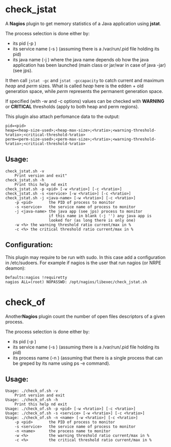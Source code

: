 check_jstat
===========

A **Nagios** plugin to get memory statistics of a Java application using **jstat**.

The process selection is done either by:
*  its pid (-p <pid>)
*  its service name (-s <service-name>) (assuming there is a /var/run/<name>.pid file holding its pid)
*  its java name (-j <java name>) where the java name depends ob how the java application has been launched (main class or jar/war in case of java -jar) (see jps).


It then call `jstat -gc` and `jstat -gccapacity` to catch current and
maximum *heap* and *perm* sizes.
What is called *heap* here is the edden + old generation space,
while *perm* represents the permanent generation space.

If specified (with -w and -c options) values can be checked with
**WARNING** or **CRITICAL** thresholds (apply to both heap and perm regions).

This plugin also attach perfomance data to the output:

    pid=<pid>  
    heap=<heap-size-used>;<heap-max-size>;<%ratio>;<warning-threshold-%ratio>;<critical-threshold-%ratio>  
    perm=<perm-size-used>;<perm-max-size>;<%ratio>;<warning-threshold-%ratio>;<critical-threshold-%ratio>  



Usage:
------

    check_jstat.sh -v  
        Print version and exit"  
    check_jstat.sh -h  
        Print this help nd exit  
    check_jstat.sh -p <pid> [-w <%ratio>] [-c <%ratio>]  
    check_jstat.sh -s <service> [-w <%ratio>] [-c <%ratio>]  
    check_jstat.sh -j <java-name> [-w <%ratio>] [-c <%ratio>]  
        -p <pid>       the PID of process to monitor  
        -s <service>   the service name of process to monitor  
        -j <java-name> the java app (see jps) process to monitor  
                       if this name in blank (-j '') any java app is  
                       looked for (as long there is only one)  
        -w <%> the warning threshold ratio current/max in %  
        -c <%> the critical threshold ratio current/max in %  
        
Configuration:
--------------

This plugin may require to be run with sudo. In this case add a configuration in /etc/sudoers. For example if nagios is the user that run nagios (or NRPE deamon):

    Defaults:nagios	!requiretty  
    nagios ALL=(root) NOPASSWD: /opt/nagios/libexec/check_jstat.sh
    
check_of
========

Another**Nagios** plugin count the number of open files descriptors of a given process.

The process selection is done either by:
*  its pid (-p <pid>)
*  its service name (-s <service-name>) (assuming there is a /var/run/<name>.pid file holding its pid)
*  its process name (-n <name>) (assuming that there is a single process that can be greped by its name using ps -e command).

Usage:
------

    Usage: ./check_of.sh -v
        Print version and exit
    Usage: ./check_of.sh -h
        Print this help nd exit
    Usage: ./check_of.sh -p <pid> [-w <%ratio>] [-c <%ratio>]
    Usage: ./check_of.sh -s <service> [-w <%ratio>] [-c <%ratio>]
    Usage: ./check_of.sh -n <name> [-w <%ratio>] [-c <%ratio>]
        -p <pid>       the PID of process to monitor
        -s <service>   the service name of process to monitor
        -n <name>      the process name to monitor
        -w <%>         the warning threshold ratio current/max in %
        -c <%>         the critical threshold ratio current/max in %

    
